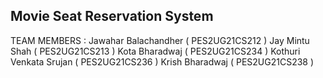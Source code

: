 ## Movie Seat Reservation System
TEAM MEMBERS :
Jawahar Balachandher ( PES2UG21CS212 )
Jay Mintu Shah ( PES2UG21CS213 )
Kota Bharadwaj ( PES2UG21CS234 )
Kothuri Venkata Srujan ( PES2UG21CS236 )
Krish Bharadwaj ( PES2UG21CS238 )
